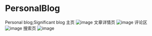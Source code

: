 # PersonalBlog
Personal blog;Significant blog
主页
![image](https://user-images.githubusercontent.com/41775501/155827003-e44e573a-0bce-4878-958c-67466e359c68.png)
文章详情页
![image](https://user-images.githubusercontent.com/41775501/155827027-4cf6693e-ccd0-4a09-bb7c-0640d79c5947.png)
评论区
![image](https://user-images.githubusercontent.com/41775501/155827039-7bab12f0-4441-4840-a6d2-2b88178ef522.png)
搜索页
![image](https://user-images.githubusercontent.com/41775501/155827210-6147f4d7-3073-4c1d-9067-0f0ab1130d3b.png)
